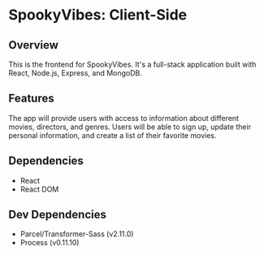 # SpookyVibes: Client-Side

## Overview
This is the frontend for SpookyVibes. It's a full-stack application built with React, Node.js, Express, and MongoDB.

## Features
The app will provide users with access to information about different movies, directors, and genres. Users will be able to sign up, update their personal information, and create a list of their favorite movies.

## Dependencies
* React
* React DOM

## Dev Dependencies
* Parcel/Transformer-Sass (v2.11.0)
* Process (v0.11.10)

